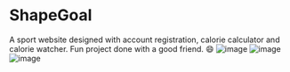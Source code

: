 # ShapeGoal
A sport website designed with account registration, calorie calculator and calorie watcher.
Fun project done with a good friend. :smile:
![image](https://user-images.githubusercontent.com/78835067/227317499-bfd95b75-6c28-47d0-8581-689bd09f344c.png)
![image](https://user-images.githubusercontent.com/78835067/227317655-a48ad66c-5520-4897-a90b-7b5acf0d5891.png)
![image](https://user-images.githubusercontent.com/78835067/227317769-19bb3862-4f21-4c80-a882-ae6807951bb3.png)

